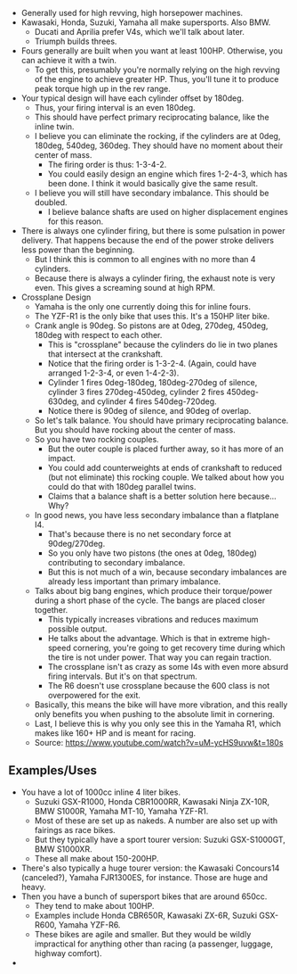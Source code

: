 - Generally used for high revving, high horsepower machines.
- Kawasaki, Honda, Suzuki, Yamaha all make supersports. Also BMW.
  - Ducati and Aprilia prefer V4s, which we'll talk about later.
  - Triumph builds threes.
- Fours generally are built when you want at least 100HP. Otherwise, you
  can achieve it with a twin.
  - To get this, presumably you're normally relying on the high revving
    of the engine to achieve greater HP. Thus, you'll tune it to produce
    peak torque high up in the rev range.
- Your typical design will have each cylinder offset by 180deg.
  - Thus, your firing interval is an even 180deg.
  - This should have perfect primary reciprocating balance, like the
    inline twin.
  - I believe you can eliminate the rocking, if the cylinders are at
    0deg, 180deg, 540deg, 360deg. They should have no moment about their
    center of mass.
    - The firing order is thus: 1-3-4-2.
    - You could easily design an engine which fires 1-2-4-3, which has
      been done. I think it would basically give the same result.
  - I believe you will still have secondary imbalance. This should be
    doubled.
    - I believe balance shafts are used on higher displacement engines
      for this reason.
- There is always one cylinder firing, but there is some pulsation in
  power delivery. That happens because the end of the power stroke
  delivers less power than the beginning.
  - But I think this is common to all engines with no more than 4
    cylinders.
  - Because there is always a cylinder firing, the exhaust note is very
    even. This gives a screaming sound at high RPM.
- Crossplane Design
  - Yamaha is the only one currently doing this for inline fours.
  - The YZF-R1 is the only bike that uses this. It's a 150HP liter bike.
  - Crank angle is 90deg. So pistons are at 0deg, 270deg, 450deg, 180deg
    with respect to each other.
    - This is "crossplane" because the cylinders do lie in two planes
      that intersect at the crankshaft.
    - Notice that the firing order is 1-3-2-4. (Again, could have
      arranged 1-2-3-4, or even 1-4-2-3).
    - Cylinder 1 fires 0deg-180deg, 180deg-270deg of silence, cylinder 3
      fires 270deg-450deg, cylinder 2 fires 450deg-630deg, and cylinder
      4 fires 540deg-720deg.
    - Notice there is 90deg of silence, and 90deg of overlap.
  - So let's talk balance. You should have primary reciprocating
    balance. But you should have rocking about the center of mass.
  - So you have two rocking couples.
    - But the outer couple is placed further away, so it has more of an
      impact.
    - You could add counterweights at ends of crankshaft to reduced (but
      not eliminate) this rocking couple. We talked about how you could
      do that with 180deg parallel twins.
    - Claims that a balance shaft is a better solution here because...
      Why?
  - In good news, you have less secondary imbalance than a flatplane I4.
    - That's because there is no net secondary force at 90deg/270deg.
    - So you only have two pistons (the ones at 0deg, 180deg)
      contributing to secondary imbalance.
    - But this is not much of a win, because secondary imbalances are
      already less important than primary imbalance.
  - Talks about big bang engines, which produce their torque/power
    during a short phase of the cycle. The bangs are placed closer
    together.
    - This typically increases vibrations and reduces maximum possible
      output.
    - He talks about the advantage. Which is that in extreme high-speed
      cornering, you're going to get recovery time during which the tire
      is not under power. That way you can regain traction.
    - The crossplane isn't as crazy as some I4s with even more absurd
      firing intervals. But it's on that spectrum.
    - The R6 doesn't use crossplane because the 600 class is not
      overpowered for the exit.
  - Basically, this means the bike will have more vibration, and this
    really only benefits you when pushing to the absolute limit in
    cornering.
  - Last, I believe this is why you only see this in the Yamaha R1,
    which makes like 160+ HP and is meant for racing.
  - Source: https://www.youtube.com/watch?v=uM-ycHS9uvw&t=180s

## Examples/Uses

- You have a lot of 1000cc inline 4 liter bikes.
  - Suzuki GSX-R1000, Honda CBR1000RR, Kawasaki Ninja ZX-10R, BMW
    S1000R, Yamaha MT-10, Yamaha YZF-R1.
  - Most of these are set up as nakeds. A number are also set up with
    fairings as race bikes.
  - But they typically have a sport tourer version: Suzuki GSX-S1000GT,
    BMW S1000XR.
  - These all make about 150-200HP.
- There's also typically a huge tourer version: the Kawasaki Concours14
  (canceled?), Yamaha FJR1300ES, for instance. Those are huge and heavy.
- Then you have a bunch of supersport bikes that are around 650cc.
  - They tend to make about 100HP.
  - Examples include Honda CBR650R, Kawasaki ZX-6R, Suzuki GSX-R600,
    Yamaha YZF-R6.
  - These bikes are agile and smaller. But they would be wildly
    impractical for anything other than racing (a passenger, luggage,
    highway comfort).
-

